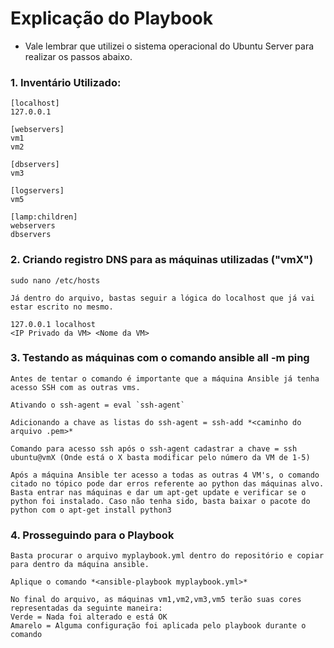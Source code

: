 # Explicação do Playbook

* Vale lembrar que utilizei o sistema operacional do Ubuntu Server para realizar os passos abaixo.

### 1. Inventário Utilizado:

	[localhost]
	127.0.0.1
  
	[webservers]
	vm1
	vm2
  
	[dbservers]
	vm3
  
	[logservers]
	vm5

	[lamp:children]
	webservers
	dbservers

### 2. Criando registro DNS para as máquinas utilizadas ("vmX")

	sudo nano /etc/hosts
  
	Já dentro do arquivo, bastas seguir a lógica do localhost que já vai estar escrito no mesmo.
  
	127.0.0.1 localhost
	<IP Privado da VM> <Nome da VM>
	
### 3. Testando as máquinas com o comando ansible all -m ping

	Antes de tentar o comando é importante que a máquina Ansible já tenha acesso SSH com as outras vms.
	
	Ativando o ssh-agent = eval `ssh-agent`
	
	Adicionando a chave as listas do ssh-agent = ssh-add *<caminho do arquivo .pem>*
	
	Comando para acesso ssh após o ssh-agent cadastrar a chave = ssh ubuntu@vmX (Onde está o X basta modificar pelo número da VM de 1-5)
	
	Após a máquina Ansible ter acesso a todas as outras 4 VM's, o comando citado no tópico pode dar erros referente ao python das máquinas alvo. Basta entrar nas máquinas e dar um apt-get update e verificar se o python foi instalado. Caso não tenha sido, basta baixar o pacote do python com o apt-get install python3
	
### 4. Prosseguindo para o Playbook

	Basta procurar o arquivo myplaybook.yml dentro do repositório e copiar para dentro da máquina ansible.
	
	Aplique o comando *<ansible-playbook myplaybook.yml>*
	
	No final do arquivo, as máquinas vm1,vm2,vm3,vm5 terão suas cores representadas da seguinte maneira:
	Verde = Nada foi alterado e está OK
	Amarelo = Alguma configuração foi aplicada pelo playbook durante o comando
	

